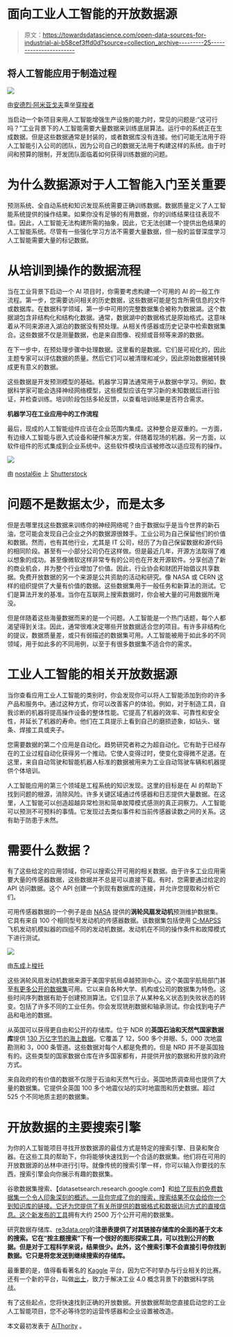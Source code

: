# 面向工业人工智能的开放数据源

> 原文：<https://towardsdatascience.com/open-data-sources-for-industrial-ai-b58cef3ffd0d?source=collection_archive---------25----------------------->

## 将人工智能应用于制造过程

![](img/c6e325249e6cbcdd6634490586eb7a47.png)

由[安德烈·阿米亚戈夫](https://www.shutterstock.com/g/armyagov)乘坐[穿梭者](https://www.shutterstock.com/image/309013577)

当启动一个新项目来用人工智能增强生产设施的能力时，常见的问题是:“这可行吗？”工业背景下的人工智能需要大量数据来训练底层算法。运行中的系统正在生成数据。但是这些数据通常是封装的，或者数据库没有连接。他们可能无法用于将人工智能引入公司的团队，因为公司自己的数据无法用于构建这样的系统。由于时间和预算的限制，开发团队面临着如何获得训练数据的问题。

# 为什么数据源对于人工智能入门至关重要

预测系统、全自动系统和知识发现系统需要正确训练数据。数据质量定义了人工智能系统提供的操作结果。如果你没有足够的有用数据，你的训练结果往往表现不佳。因此，人工智能无法构建所需的抽象，因此，它无法创建一个提供出色结果的人工智能系统。尽管有一些强化学习方法不需要大量数据，但一般的监督深度学习人工智能需要大量的标记数据。

# 从培训到操作的数据流程

当在工业背景下启动一个 AI 项目时，你需要考虑构建一个可用的 AI 的一般工作流程。第一步，您需要访问相关的历史数据，这些数据可能是包含所需信息的文件或数据库。在数据科学领域，第一步中可用的完整数据集合被称为数据湖。这个数据湖包含非结构化和结构化数据。通常，数据湖中的数据格式是原始格式。这意味着从不同来源进入湖泊的数据没有预处理。从相关传感器或历史记录中检索数据集合。这些数据不仅是测量数据，也是来自图像、视频或音频等来源的数据。

在下一步中，在预处理步骤中处理数据。这里看的是数据。它们是可视化的，因此主题专家可以评估数据的质量。然后它们可以被清理和减少，因此原始数据被转换成更有意义的数据。

这些数据是开发预测模型的基础。机器学习算法通常用于从数据中学习。例如，数据科学家可能会选择神经网络模型，这些模型应该在学习新的未知数据后进行验证，并检查训练。培训阶段包括多轮反馈，以查看培训结果是否符合需求。

**机器学习在工业应用中的工作流程**

最后，现成的人工智能组件应该在企业范围内集成。这种整合是双重的。一方面，有边缘人工智能与嵌入式设备和硬件解决方案，伴随着现场的机器。另一方面，以软件组件的形式集成到企业系统中。这些软件模块应该被修改以适应现有的操作。

![](img/458797c0d93e1017d1eff02c22cf9304.png)

由 [nostal6ie](https://www.shutterstock.com/g/nostal6ie) 上 [Shutterstock](https://www.shutterstock.com/image-photo/equipment-cables-piping-found-inside-modern-200710937)

# 问题不是数据太少，而是太多

但是去哪里找这些数据来训练你的神经网络呢？由于数据似乎是当今世界的新石油，您可能会发现自己企业之外的数据源很棘手。工业公司为自己保留他们的价值和数据。然而，也有其他行业，尤其是 IT 公司，经历了为自己保留数据和源代码的相同阶段。甚至有一小部分公司仍在这样做。但是最近几年，开源方法取得了难以想象的成功。甚至像微软这样非常专有的公司也在开发开源软件。分享创造了新的商业机会，并为整个行业增加了价值。因此，行业协会和财团开始倡议共享数据。免费开放数据的另一个来源是公共资助的活动和研究。像 NASA 或 CERN 这样的组织提供了大量有价值的数据。这些数据集用于一般任务和新算法的测试。它们是算法开发的基准。当你在互联网上搜索数据时，你会被大量的可用数据所淹没。

但是伴随着这些海量数据而来的是一个问题。人工智能是一个热门话题，每个人都渴望得到关注。因此，通常很难决定哪些开放数据适合您的项目。有许多非结构化的提议，数据质量差，或只有弱描述的数据集可用。人工智能被用于如此多的不同领域，用于如此多的不同用例，以至于有很多数据集不适合你的需求。

# 工业人工智能的相关开放数据源

当你查看应用工业人工智能的类别时，你会发现你可以将人工智能添加到你的许多产品和服务中。通过这种方式，你可以改善客户的体验。例如，对于制造工具，自我诊断的机器将提高操作设备的整体性能。它提高了机器的效率、可靠性和安全性，并延长了机器的寿命。他们在工具提示上看到自己的磨损迹象，如钻头、锯条、焊接工具或夹子。

您需要数据的第二个应用是自动化。趋势研究者称之为超自动化。它有助于已经存在的工业过程自动化获得另一个推动。它使人变得过时，使变化变得微不足道。在这里，来自自动驾驶和智能机器人标准的数据被用来为工业自动驾驶车辆和机器提供个体培训。

人工智能应用的第三个领域是工程系统的知识发现。这里的目标是在 AI 的帮助下找到问题的根源，消除风险。许多关键区域通过传感器和日志提供大量数据。在这里，人工智能可以创造超越异常检测和简单故障模式感测的真正洞察力。人工智能可以预测不可预料的事情。它发现过去类似事件和当前传感器读数之间的关系。这有助于防患于未然。

# 需要什么数据？

有了这些给定的应用领域，你可以搜索公开可用的相关数据。由于许多工业应用需要大量的传感器数据，这些数据并不总是可以直接下载。有时，您需要通过给定的 API 访问数据。这个 API 创建一个到现有数据库的连接，并允许您提取和分析它们。

可用传感器数据的一个例子是由 [NASA](https://ti.arc.nasa.gov/tech/dash/groups/pcoe/prognostic-data-repository/) 提供的**涡轮风扇发动机**预测维护数据集。它具有来自 100 个相同型号发动机的传感器数据。该数据集包括使用 [C-MAPSS](https://data.nasa.gov/dataset/C-MAPSS-Aircraft-Engine-Simulator-Data/xaut-bemq) 飞机发动机模拟器的四组不同的发动机数据。发动机在不同的操作条件和故障模式下进行测试。

![](img/893f49e6273fe6d3a4d46b6fb8026094.png)

由[东成](https://www.shutterstock.com/g/olsuse)上[梭托](https://www.shutterstock.com/image-photo/metalic-blue-airplane-engine-vortex-turbofan-162866120)

这些涡轮风扇发动机数据来源于美国宇航局卓越预测中心。这个美国宇航局部门甚至[有更多公开的数据集](https://ti.arc.nasa.gov/tech/dash/groups/pcoe/prognostic-data-repository/)可用。它以来自各种大学、机构或公司的数据集为特色。这些时间序列数据有助于创建预测算法。它们显示了从某种名义状态到失败状态的转变。包括了许多不同的工业任务。你会发现铣削数据和轴承测试。你会找到电子产品和电池的数据。

从英国可以获得更自由和公开的存储库。位于 NDR 的**英国石油和天然气国家数据库**提供 [130 万亿字节的海上数据](https://www.offshoreenergytoday.com/uk-oga-launches-130-terabytes-of-offshore-data-in-push-to-unlock-20-billion-barrels-of-oil-gas/)。它覆盖了 12，500 多个井眼、5，000 次地震勘测和 3，000 条管道。这些数据对每个人都是免费的。但是 NRD 并不是英国独有的。这些类型的国家数据仓库在许多国家都有，并提供开放的数据和开放的政府方式。

来自政府的有价值的数据不仅限于石油和天然气行业。英国地质调查局也提供了大量的数据集。它提供全英国 100 多个地震仪站的实时地震图和历史数据。超过 525 个不同地质主题的数据集。

# 开放数据的主要搜索引擎

为你的人工智能项目寻找开放数据源的最佳方式是特定的搜索引擎、目录和聚合器。在这些工具的帮助下，你将能够快速找到一个合适的数据集。他们将在可用的开放数据源的丛林中进行引导。就像传统的搜索引擎一样，你可以输入你要找的东西，搜索引擎会向你展示有趣的数据集。

谷歌数据集搜索、【datasetsearch.research.google.com】和[给了现有的免费数据集一个令人印象深刻的概述。一旦你完成了你的搜索，搜索结果不仅会给你一个到知识库的链接。它还为您提供了有关所提供的数据格式和数据访问方式的直接信息。这个](https://datasetsearch.research.google.com)[新发布的工具](https://www.predictiveanalyticsworld.com/machinelearningtimes/google-just-published-25-million-free-datasets/10875/)拥有大约 2500 万个公开可用的数据集。

研究数据存储库、[re3data.org](https://www.re3data.org/)的**注册表提供了对其链接存储库的全面的基于文本的搜索。它在“按主题搜索”下有一个很好的图形探索工具，可以找到公开的数据。但是对于工程科学来说，结果很少。此外，这个搜索引擎不会直接引导你找到数据。它只是将您发送到继续搜索的存储库。**

最重要的是，值得看看著名的 [Kaggle](https://www.kaggle.com/datasets) 平台，因为它不时举办与行业相关的比赛。还有一个新的平台，叫做[出土](https://unearthed.solutions/)，致力于解决工业 4.0 概念背景下的数据科学挑战。

有了这些起点，您将快速找到正确的开放数据。开放数据帮助您直接启动您的工业人工智能项目，您不必等待您的运营传感器和企业设置被改造。

本文最初发表于 [AiThority](https://www.aithority.com/guest-authors/open-data-sources-for-ai-in-industry/) 。